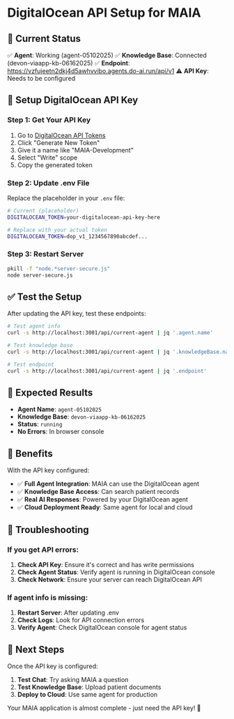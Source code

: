 # DigitalOcean API Setup for MAIA

## 🎯 **Current Status**

✅ **Agent**: Working (agent-05102025)
✅ **Knowledge Base**: Connected (devon-viaapp-kb-06162025)
✅ **Endpoint**: https://vzfujeetn2dkj4d5awhvvibo.agents.do-ai.run/api/v1
⚠️ **API Key**: Needs to be configured

## 🔑 **Setup DigitalOcean API Key**

### Step 1: Get Your API Key
1. Go to [DigitalOcean API Tokens](https://cloud.digitalocean.com/account/api/tokens)
2. Click "Generate New Token"
3. Give it a name like "MAIA-Development"
4. Select "Write" scope
5. Copy the generated token

### Step 2: Update .env File
Replace the placeholder in your `.env` file:

```bash
# Current (placeholder)
DIGITALOCEAN_TOKEN=your-digitalocean-api-key-here

# Replace with your actual token
DIGITALOCEAN_TOKEN=dop_v1_1234567890abcdef...
```

### Step 3: Restart Server
```bash
pkill -f "node.*server-secure.js"
node server-secure.js
```

## ✅ **Test the Setup**

After updating the API key, test these endpoints:

```bash
# Test agent info
curl -s http://localhost:3001/api/current-agent | jq '.agent.name'

# Test knowledge base
curl -s http://localhost:3001/api/current-agent | jq '.knowledgeBase.name'

# Test endpoint
curl -s http://localhost:3001/api/current-agent | jq '.endpoint'
```

## 🎯 **Expected Results**

- **Agent Name**: `agent-05102025`
- **Knowledge Base**: `devon-viaapp-kb-06162025`
- **Status**: `running`
- **No Errors**: In browser console

## 🚀 **Benefits**

With the API key configured:
- ✅ **Full Agent Integration**: MAIA can use the DigitalOcean agent
- ✅ **Knowledge Base Access**: Can search patient records
- ✅ **Real AI Responses**: Powered by your DigitalOcean agent
- ✅ **Cloud Deployment Ready**: Same agent for local and cloud

## 🔧 **Troubleshooting**

### If you get API errors:
1. **Check API Key**: Ensure it's correct and has write permissions
2. **Check Agent Status**: Verify agent is running in DigitalOcean console
3. **Check Network**: Ensure your server can reach DigitalOcean API

### If agent info is missing:
1. **Restart Server**: After updating .env
2. **Check Logs**: Look for API connection errors
3. **Verify Agent**: Check DigitalOcean console for agent status

## 🎉 **Next Steps**

Once the API key is configured:
1. **Test Chat**: Try asking MAIA a question
2. **Test Knowledge Base**: Upload patient documents
3. **Deploy to Cloud**: Use same agent for production

Your MAIA application is almost complete - just need the API key! 🚀 